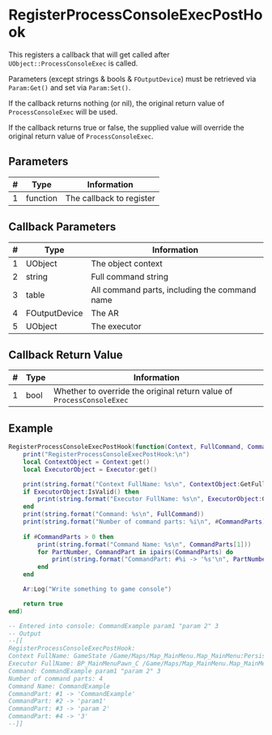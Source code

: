 # RegisterProcessConsoleExecPostHook
This registers a callback that will get called after `UObject::ProcessConsoleExec` is called.

Parameters (except strings & bools & `FOutputDevice`) must be retrieved via `Param:Get()` and set via `Param:Set()`.

If the callback returns nothing (or nil), the original return value of `ProcessConsoleExec` will be used.

If the callback returns true or false, the supplied value will override the original return value of `ProcessConsoleExec`.

## Parameters
| # | Type | Information |
|---|------|-------------|
| 1 | function | The callback to register |

## Callback Parameters
| # | Type | Information |
|---|------|-------------|
| 1 | UObject | The object context |
| 2 | string | Full command string |
| 3 | table | All command parts, including the command name  |
| 4 | FOutputDevice | The AR |
| 5 | UObject | The executor |

## Callback Return Value
| # | Type | Information |
|---|------|-------------|
| 1 | bool | Whether to override the original return value of `ProcessConsoleExec` |

## Example
```lua
RegisterProcessConsoleExecPostHook(function(Context, FullCommand, CommandParts, Ar, Executor)
    print("RegisterProcessConsoleExecPostHook:\n")
    local ContextObject = Context:get()
    local ExecutorObject = Executor:get()

    print(string.format("Context FullName: %s\n", ContextObject:GetFullName()))
    if ExecutorObject:IsValid() then
        print(string.format("Executor FullName: %s\n", ExecutorObject:GetFullName()))
    end
    print(string.format("Command: %s\n", FullCommand))
    print(string.format("Number of command parts: %i\n", #CommandParts))
    
    if #CommandParts > 0 then
        print(string.format("Command Name: %s\n", CommandParts[1]))
        for PartNumber, CommandPart in ipairs(CommandParts) do
            print(string.format("CommandPart: #%i -> '%s'\n", PartNumber, CommandPart))
        end
    end

    Ar:Log("Write something to game console")

    return true
end)

-- Entered into console: CommandExample param1 "param 2" 3
-- Output
--[[
RegisterProcessConsoleExecPostHook:
Context FullName: GameState /Game/Maps/Map_MainMenu.Map_MainMenu:PersistentLevel.GameState_2147479851
Executor FullName: BP_MainMenuPawn_C /Game/Maps/Map_MainMenu.Map_MainMenu:PersistentLevel.BP_MainMenuPawn_C_2147479061
Command: CommandExample param1 "param 2" 3
Number of command parts: 4
Command Name: CommandExample
CommandPart: #1 -> 'CommandExample'
CommandPart: #2 -> 'param1'
CommandPart: #3 -> 'param 2'
CommandPart: #4 -> '3'
--]]
```